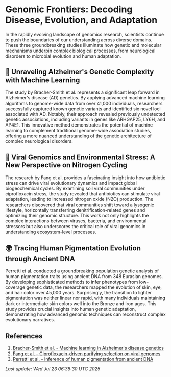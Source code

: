 # Genomic Frontiers: Decoding Disease, Evolution, and Adaptation

In the rapidly evolving landscape of genomics research, scientists continue to push the boundaries of our understanding across diverse domains. These three groundbreaking studies illuminate how genetic and molecular mechanisms underpin complex biological processes, from neurological disorders to microbial evolution and human adaptation.

## 🧠 Unraveling Alzheimer's Genetic Complexity with Machine Learning

The study by Bracher-Smith et al. represents a significant leap forward in Alzheimer's disease (AD) genetics. By applying advanced machine learning algorithms to genome-wide data from over 41,000 individuals, researchers successfully captured known genetic variants and identified six novel loci associated with AD. Notably, their approach revealed previously undetected genetic associations, including variants in genes like ARHGAP25, LY6H, and AP4E1. This innovative method demonstrates the potential of machine learning to complement traditional genome-wide association studies, offering a more nuanced understanding of the genetic architecture of complex neurological disorders.

## 🦠 Viral Genomics and Environmental Stress: A New Perspective on Nitrogen Cycling

The research by Fang et al. provides a fascinating insight into how antibiotic stress can drive viral evolutionary dynamics and impact global biogeochemical cycles. By examining soil viral communities under ciprofloxacin stress, the study revealed that antibiotics can stimulate viral adaptation, leading to increased nitrogen oxide (N2O) production. The researchers discovered that viral communities shift toward a lysogenic lifestyle, horizontally transferring denitrification-related genes and optimizing their genomic structure. This work not only highlights the complex interactions between viruses, bacteria, and environmental stressors but also underscores the critical role of viral genomics in understanding ecosystem-level processes.

## 🌍 Tracing Human Pigmentation Evolution through Ancient DNA

Perretti et al. conducted a groundbreaking population genetic analysis of human pigmentation traits using ancient DNA from 348 Eurasian genomes. By developing sophisticated methods to infer phenotypes from low-coverage genetic data, the researchers mapped the evolution of skin, eye, and hair color over 45,000 years. Surprisingly, the transition to lighter pigmentation was neither linear nor rapid, with many individuals maintaining dark or intermediate skin colors well into the Bronze and Iron ages. This study provides crucial insights into human genetic adaptation, demonstrating how advanced genomic techniques can reconstruct complex evolutionary narratives.

## References

1. [Bracher-Smith et al. - Machine learning in Alzheimer's disease genetics](https://pubmed.ncbi.nlm.nih.gov/40691194)
2. [Fang et al. - Ciprofloxacin-driven purifying selection on viral genomes](https://pubmed.ncbi.nlm.nih.gov/40668828)
3. [Perretti et al. - Inference of human pigmentation from ancient DNA](https://pubmed.ncbi.nlm.nih.gov/40663601)

*Last update: Wed Jul 23 06:38:30 UTC 2025*
